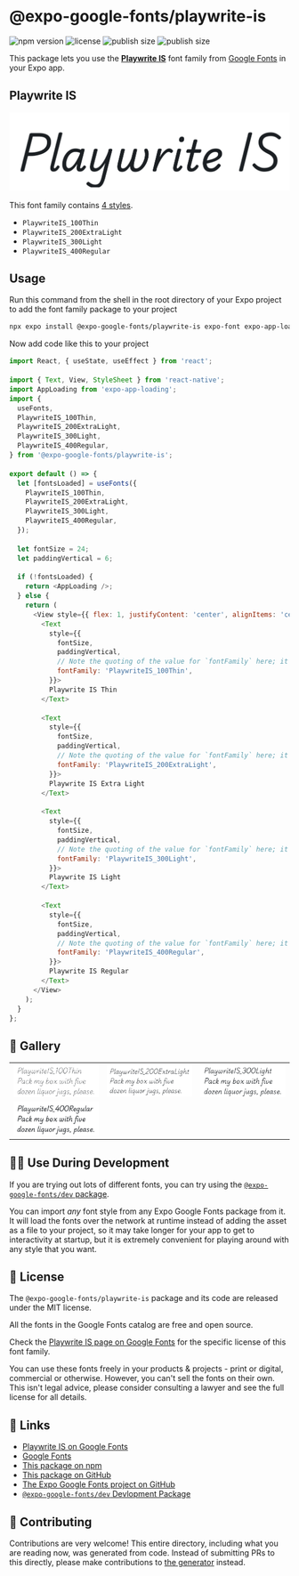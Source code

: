 # @expo-google-fonts/playwrite-is

![npm version](https://flat.badgen.net/npm/v/@expo-google-fonts/playwrite-is)
![license](https://flat.badgen.net/github/license/expo/google-fonts)
![publish size](https://flat.badgen.net/packagephobia/install/@expo-google-fonts/playwrite-is)
![publish size](https://flat.badgen.net/packagephobia/publish/@expo-google-fonts/playwrite-is)

This package lets you use the [**Playwrite IS**](https://fonts.google.com/specimen/Playwrite+IS) font family from [Google Fonts](https://fonts.google.com/) in your Expo app.

## Playwrite IS

![Playwrite IS](./font-family.png)

This font family contains [4 styles](#-gallery).

- `PlaywriteIS_100Thin`
- `PlaywriteIS_200ExtraLight`
- `PlaywriteIS_300Light`
- `PlaywriteIS_400Regular`

## Usage

Run this command from the shell in the root directory of your Expo project to add the font family package to your project
```sh
npx expo install @expo-google-fonts/playwrite-is expo-font expo-app-loading
```

Now add code like this to your project
```js
import React, { useState, useEffect } from 'react';

import { Text, View, StyleSheet } from 'react-native';
import AppLoading from 'expo-app-loading';
import {
  useFonts,
  PlaywriteIS_100Thin,
  PlaywriteIS_200ExtraLight,
  PlaywriteIS_300Light,
  PlaywriteIS_400Regular,
} from '@expo-google-fonts/playwrite-is';

export default () => {
  let [fontsLoaded] = useFonts({
    PlaywriteIS_100Thin,
    PlaywriteIS_200ExtraLight,
    PlaywriteIS_300Light,
    PlaywriteIS_400Regular,
  });

  let fontSize = 24;
  let paddingVertical = 6;

  if (!fontsLoaded) {
    return <AppLoading />;
  } else {
    return (
      <View style={{ flex: 1, justifyContent: 'center', alignItems: 'center' }}>
        <Text
          style={{
            fontSize,
            paddingVertical,
            // Note the quoting of the value for `fontFamily` here; it expects a string!
            fontFamily: 'PlaywriteIS_100Thin',
          }}>
          Playwrite IS Thin
        </Text>

        <Text
          style={{
            fontSize,
            paddingVertical,
            // Note the quoting of the value for `fontFamily` here; it expects a string!
            fontFamily: 'PlaywriteIS_200ExtraLight',
          }}>
          Playwrite IS Extra Light
        </Text>

        <Text
          style={{
            fontSize,
            paddingVertical,
            // Note the quoting of the value for `fontFamily` here; it expects a string!
            fontFamily: 'PlaywriteIS_300Light',
          }}>
          Playwrite IS Light
        </Text>

        <Text
          style={{
            fontSize,
            paddingVertical,
            // Note the quoting of the value for `fontFamily` here; it expects a string!
            fontFamily: 'PlaywriteIS_400Regular',
          }}>
          Playwrite IS Regular
        </Text>
      </View>
    );
  }
};

```

## 🔡 Gallery


||||
|-|-|-|
|![PlaywriteIS_100Thin](./PlaywriteIS_100Thin.ttf.png)|![PlaywriteIS_200ExtraLight](./PlaywriteIS_200ExtraLight.ttf.png)|![PlaywriteIS_300Light](./PlaywriteIS_300Light.ttf.png)||
|![PlaywriteIS_400Regular](./PlaywriteIS_400Regular.ttf.png)||||


## 👩‍💻 Use During Development

If you are trying out lots of different fonts, you can try using the [`@expo-google-fonts/dev` package](https://github.com/expo/google-fonts/tree/master/font-packages/dev#readme).

You can import *any* font style from any Expo Google Fonts package from it. It will load the fonts
over the network at runtime instead of adding the asset as a file to your project, so it may take longer
for your app to get to interactivity at startup, but it is extremely convenient
for playing around with any style that you want.

## 📖 License

The `@expo-google-fonts/playwrite-is` package and its code are released under the MIT license.

All the fonts in the Google Fonts catalog are free and open source.

Check the [Playwrite IS page on Google Fonts](https://fonts.google.com/specimen/Playwrite+IS) for the specific license of this font family.

You can use these fonts freely in your products & projects - print or digital, commercial or otherwise. However, you can't sell the fonts on their own. This isn't legal advice, please consider consulting a lawyer and see the full license for all details.

## 🔗 Links

- [Playwrite IS on Google Fonts](https://fonts.google.com/specimen/Playwrite+IS)
- [Google Fonts](https://fonts.google.com/)
- [This package on npm](https://www.npmjs.com/package/@expo-google-fonts/playwrite-is)
- [This package on GitHub](https://github.com/expo/google-fonts/tree/master/font-packages/playwrite-is)
- [The Expo Google Fonts project on GitHub](https://github.com/expo/google-fonts)
- [`@expo-google-fonts/dev` Devlopment Package](https://github.com/expo/google-fonts/tree/master/font-packages/dev)

## 🤝 Contributing

Contributions are very welcome! This entire directory, including what you are reading now, was generated from code. Instead of submitting PRs to this directly, please make contributions to [the generator](https://github.com/expo/google-fonts/tree/master/packages/generator) instead.
